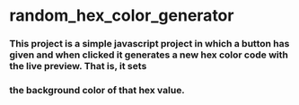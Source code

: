 # random_hex_color_generator
### This project is a simple javascript project in which a button has given and when clicked it generates a new hex color code with the live preview. That is, it sets
### the background color of that hex value.
